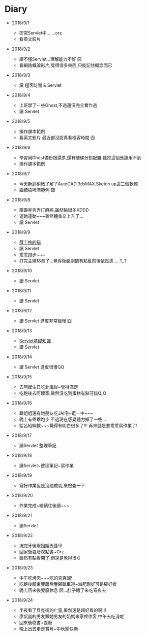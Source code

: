 # Diary

* 2018/9/1
  * 研究Servlet中.......orz
  * 看英文影片

* 2018/9/2
  * 讀不懂Servlet...理解能力不好 囧
  * 看網路概論影片,覺得很多東西,只能記住概念而已

* 2018/9/3
  * 讀 極客時間 & Servlet

* 2018/9/4
  * 上班學了一些Ghost,不過還沒完全實作過
  * 讀 Servlet

* 2018/9/5
  * 操作課本範例
  * 看英文影片 最近都沒認真看極客時間 囧

* 2018/9/6
  * 學習用Ghost備份跟還原,還有硬碟分割配置,雖然這個應該用不到
  * 操作課本範例

* 2018/9/7
  * 今天新訓稍微了解了AutoCAD.3dsMAX.Sketch up這三個軟體
  * 繼續搞啤酒範例 囧

* 2018/9/8
  * 陪壽星秀秀打麻將,雖然輸很多XDDD
  * 運動運動~~~雖然體重又上升了...
  * 讀 Servlet

* 2018/9/9
  * [薛丁格的貓](https://kknews.cc/science/p4yyy5p.html)
  * 讀 Servlet
  * 乖乖跑步~~~
  * 打完主線18章了...覺得後面劇情有點亂然後依然虐.....T_T

* 2018/9/10
  * 讀 Servlet

* 2018/9/11
  * 讀 Servlet

* 2018/9/12
  * 讀 Servlet 進度非常緩慢 囧

* 2018/9/13
  * [Servlet基礎知識](https://hk.saowen.com/a/9a02dfa4b8ab3bb2eccf3466eba7e5b1a04098191c6fd3a21e2f7de9222f8e05)
  * 讀 Servlet

* 2018/9/14
  * 讀 Servlet 進度很慢QQ

* 2018/9/15
  * 去阿嬤生日吃北海岸~覺得滿足
  * 吃飽後去阿嬤家,雖然沒吃到蛋糕有點可惜Q_Q

* 2018/9/16
  * 跟姐姐還有她朋友吃JAI宅~逛一中~~~
  * 晚上有乖乖跑步 不過現在感覺體力掉了一些...
  * 給呂紹綱教~~~覺得有明白很多了!!! 再來就是要乖乖寫作業了!

* 2018/9/17
  * 讀Servlet 整理筆記

* 2018/9/18
  * 讀Servlet~整理筆記~寫作業

* 2018/9/19
  * 寫好作業但是沒跑成功,來檢查一下

* 2018/9/20
  * 作業完成~繼續往後讀~~~

* 2018/9/21
  * 讀Servlet

* 2018/9/22
  * 洗完牙後跟姐姐去逢甲
  * 回家後耍廢唸點書~Orz
  * 雖然有點看開了,但還是覺得很ㄍ

* 2018/9/23
  * 中午吃烤肉~~~吃的真爽(肥
  * 吃飽後騎東豐跟后豐腳踏車道~減肥剛好可是腳好痠
  * 晚上回來後耍廢休息 囧...肚子餓了來吃宵夜去

* 2018/9/24
  * 半夜看了貝克街的亡靈,果然還是超好看的啊!!!
  * 廖紫嵐的男友跟她男友的奶媽來家裡作客,中午去吃淺嚐
  * 回來後唸書+耍廢
  * 晚上出去走走賞月~中秋節快樂